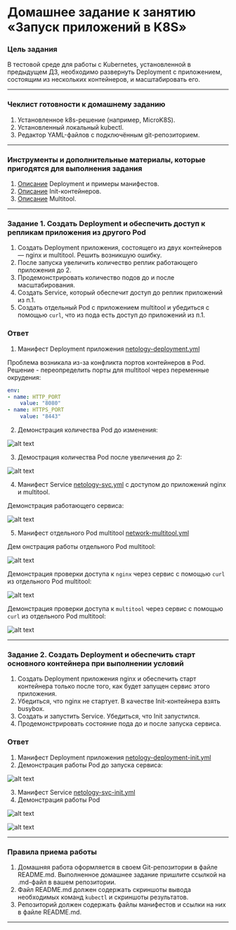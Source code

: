 # Домашнее задание к занятию «Запуск приложений в K8S»

### Цель задания

В тестовой среде для работы с Kubernetes, установленной в предыдущем ДЗ, необходимо развернуть Deployment с приложением, состоящим из нескольких контейнеров, и масштабировать его.

------

### Чеклист готовности к домашнему заданию

1. Установленное k8s-решение (например, MicroK8S).
2. Установленный локальный kubectl.
3. Редактор YAML-файлов с подключённым git-репозиторием.

------

### Инструменты и дополнительные материалы, которые пригодятся для выполнения задания

1. [Описание](https://kubernetes.io/docs/concepts/workloads/controllers/deployment/) Deployment и примеры манифестов.
2. [Описание](https://kubernetes.io/docs/concepts/workloads/pods/init-containers/) Init-контейнеров.
3. [Описание](https://github.com/wbitt/Network-MultiTool) Multitool.

------

### Задание 1. Создать Deployment и обеспечить доступ к репликам приложения из другого Pod

1. Создать Deployment приложения, состоящего из двух контейнеров — nginx и multitool. Решить возникшую ошибку.
2. После запуска увеличить количество реплик работающего приложения до 2.
3. Продемонстрировать количество подов до и после масштабирования.
4. Создать Service, который обеспечит доступ до реплик приложений из п.1.
5. Создать отдельный Pod с приложением multitool и убедиться с помощью `curl`, что из пода есть доступ до приложений из п.1.

### Ответ

1. Манифест Deployment приложения [netology-deployment.yml](netology-deployment.yml)

Проблема возникала из-за конфликта портов контейнеров в Pod. Решение - переопределить порты для multitool через переменные окрудения:

```yaml
env:
- name: HTTP_PORT
    value: "8080"
- name: HTTPS_PORT
    value: "8443"
```

2. Демонстрация количества Pod до изменения:

![alt text](images/image.png)

3. Демострация количества Pod после увеличения до 2:

![alt text](images/image-1.png)

4. Манифест Service [netology-svc.yml](netology-svc.yml) с доступом до приложений nginx и multitool.

Демонстрация работающего сервиса:

![alt text](images/image-2.png)

5. Манифест отдельного Pod multitool [network-multitool.yml](network-multitool.yml)

Дем онстрация работы отдельного Pod multitool:

![alt text](images/image-3.png)

Демонстрация проверки доступа к `nginx` через сервис с помощью `curl` из отдельного Pod multitool:

![alt text](images/image-4.png)

Демонстрация проверки доступа к `multitool` через сервис с помощью `curl` из отдельного Pod multitool:

![alt text](images/image-5.png)

------

### Задание 2. Создать Deployment и обеспечить старт основного контейнера при выполнении условий

1. Создать Deployment приложения nginx и обеспечить старт контейнера только после того, как будет запущен сервис этого приложения.
2. Убедиться, что nginx не стартует. В качестве Init-контейнера взять busybox.
3. Создать и запустить Service. Убедиться, что Init запустился.
4. Продемонстрировать состояние пода до и после запуска сервиса.

### Ответ

1. Манифест Deployment приложения [netology-deployment-init.yml](netology-deployment-init.yml)
2. Демонстрация работы Pod до запуска сервиса:

![alt text](images/image-6.png)

3. Манифест Service [netology-svc-init.yml](netology-svc-init.yml)
4. Демонстрация работы Pod 

![alt text](images/image-7.png)

![alt text](images/image-8.png)

------

### Правила приема работы

1. Домашняя работа оформляется в своем Git-репозитории в файле README.md. Выполненное домашнее задание пришлите ссылкой на .md-файл в вашем репозитории.
2. Файл README.md должен содержать скриншоты вывода необходимых команд `kubectl` и скриншоты результатов.
3. Репозиторий должен содержать файлы манифестов и ссылки на них в файле README.md.

------
